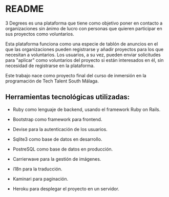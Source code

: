 # README

3 Degrees es una plataforma que tiene como objetivo poner en contacto a organizaciones sin ánimo de lucro con personas que quieren participar en sus proyectos como voluntarios.

Esta plataforma funciona como una especie de tablón de anuncios en el que las organizaciones pueden registrarse y añadir proyectos para los que necesitan a voluntarios. Los usuarios, a su vez, pueden enviar solicitudes para "aplicar" como voluntarios del proyecto si están interesados en él, sin necesidad de registrarse en la plataforma.

Este trabajo nace como proyecto final del curso de inmersión en la programación de Tech Talent South Málaga.

## Herramientas tecnológicas utilizadas:

* Ruby como lenguaje de backend, usando el framework Ruby on Rails.

* Bootstrap como framework para frontend.

* Devise para la autenticación de los usuarios.

* Sqlite3 como base de datos en desarrollo.

* PostreSQL como base de datos en producción.

* Carrierwave para la gestión de imágenes.

* i18n para la traducción.

* Kaminari para paginación.

* Heroku para desplegar el proyecto en un servidor.
